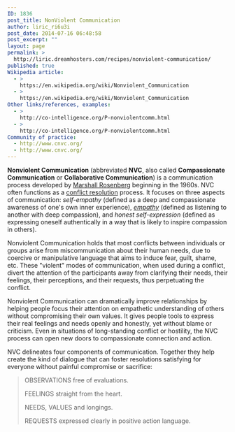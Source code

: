 ```yaml
---
ID: 1836
post_title: NonViolent Communication
author: liric_ri6u3i
post_date: 2014-07-16 06:48:58
post_excerpt: ""
layout: page
permalink: >
  http://liric.dreamhosters.com/recipes/nonviolent-communication/
published: true
Wikipedia article:
  - >
    https://en.wikipedia.org/wiki/Nonviolent_Communication
  - >
    https://en.wikipedia.org/wiki/Nonviolent_Communication
Other links/references, examples:
  - >
    http://co-intelligence.org/P-nonviolentcomm.html
  - >
    http://co-intelligence.org/P-nonviolentcomm.html
Community of practice:
  - http://www.cnvc.org/
  - http://www.cnvc.org/
---
```

<b>Nonviolent Communication</b> (abbreviated <b>NVC</b>, also called <b>Compassionate Communication</b> or <b>Collaborative Communication</b>) is a communication process developed by <a title="Marshall Rosenberg" href="https://en.wikipedia.org/wiki/Marshall_Rosenberg">Marshall Rosenberg</a> beginning in the 1960s. NVC often functions as a <a title="Conflict resolution" href="https://en.wikipedia.org/wiki/Conflict_resolution">conflict resolution</a> process. It focuses on three aspects of communication: <i>self-empathy</i> (defined as a deep and compassionate awareness of one's own inner experience), <i><a title="Empathy" href="https://en.wikipedia.org/wiki/Empathy">empathy</a></i> (defined as listening to another with deep compassion), and <i>honest self-expression</i> (defined as expressing oneself authentically in a way that is likely to inspire compassion in others).

Nonviolent Communication holds that most conflicts between individuals or groups arise from miscommunication about their human needs, due to coercive or manipulative language that aims to induce fear, guilt, shame, etc. These "violent" modes of communication, when used during a conflict, divert the attention of the participants away from clarifying their needs, their feelings, their perceptions, and their requests, thus perpetuating the conflict.

Nonviolent Communication can dramatically improve relationships by helping people focus their attention on empathetic understanding of others without compromising their own values. It gives people tools to express their real feelings and needs openly and honestly, yet without blame or criticism. Even in situations of long-standing conflict or hostility, the NVC process can open new doors to compassionate connection and action.

NVC delineates four components of communication. Together they help create the kind of dialogue that can foster resolutions satisfying for everyone without painful compromise or sacrifice:
<blockquote>OBSERVATIONS free of evaluations.

FEELINGS straight from the heart.

NEEDS, VALUES and longings.

REQUESTS expressed clearly in positive action language.</blockquote>